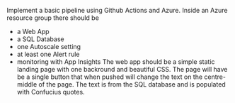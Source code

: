 Implement a basic pipeline using Github Actions and Azure.
Inside an Azure resource group there should be 
- a Web App
- a SQL Database
- one Autoscale setting
- at least one Alert rule
- monitoring with App Insights
The web app should be a simple static landing page with one backround and beautiful CSS. The page will have be a single button that when pushed will change the text on the centre-middle of the page. The text is from the SQL database and is populated with Confucius quotes.
